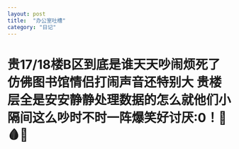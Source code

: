 ```yaml
---
layout: post
title:  "办公室吐槽"
category: "日记"
---
```

# 贵17/18楼B区到底是谁天天吵闹烦死了仿佛图书馆情侣打闹声音还特别大 贵楼层全是安安静静处理数据的怎么就他们小隔间这么吵时不时一阵爆笑好讨厌:0！🔪🩸💀